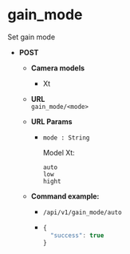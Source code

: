 gain_mode
=====
Set gain mode

* **POST**

  * **Camera models**
    * Xt

  * **URL**  
    `gain_mode/<mode>`
    
  * **URL Params**  
    * `mode : String`  
    
      Model Xt:
      
      `auto`  
      `low`  
      `hight`
      
  * **Command example:**
    * `/api/v1/gain_mode/auto`
    * ```javascript
      {
        "success": true
      }
      ```


